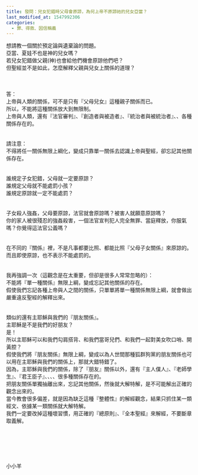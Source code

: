 ```yaml
---
title: 發問：兒女犯錯時父母會原諒，為何上帝不原諒祂的兒女亞當？
last_modified_at: 1547992306
categories:
  - 罪、得救、因信稱義
---
```


想請教一個關於預定論與遺棄論的問題。 <br>亞當、夏娃不也是神的兒女嗎？<br>若兒女犯錯做父親(神)也會給他們機會原諒他們吧？<br>但聖經並不是如此，怎麼解釋父親與兒女上關係的道理？<br><!--more--><br><br> <br>答：<br>上帝與人類的關係，可不是只有『父母兒女』這種親子關係而已。<br>所以，不能將這種關係放大到無限制。<br>上帝與人類，還有『法官審判』、『創造者與被造者』、『統治者與被統治者』、、各種關係存在的。<br><br><br>請注意：<br>不得將任一關係無限上綱化，變成只靠單一關係去認識上帝與聖經，卻忘記其他關係存在。<br><br><br>誰規定子女犯錯，父母就一定要原諒？<br>誰規定父母就不能處罰小孩？<br>誰規定原諒就一定不能處罰？<br><br> <br>子女殺人強姦，父母要原諒，法官就會原諒嗎？被害人就願意原諒嗎？<br>你的家人被很殘忍的強姦殺害，一個法官宣判犯人完全無罪、當庭釋放，你服氣嗎？你覺得這法官公義嗎？<br><br> <br>在不同的『關係』裡，不是凡事都要比照、都能比照『父母子女關係』來原諒的。<br>而且即使原諒，也不表示不能處罰的。<br> <br><br>我再強調一次（這觀念是在太重要，但卻是很多人常常忽略的）：<br>不能將『單一種關係』無限上綱，變成忘記其他關係的存在。<br>假使我們忘記各種上帝與人之間的關係，只單單將單一種關係無限上綱，就會做出嚴重違反聖經的解釋出來。<br><br><br>類似的還有主耶穌與我們的『朋友關係』。<br>主耶穌是不是我們的好朋友？<br>是！<br>所以主耶穌可以和我們勾肩搭背、和我們當哥兒們、和我們一起對美女吹口哨、開黃腔？<br>假使我們將『朋友關係』無限上綱，變成以為人世間那種狐群狗黨的朋友關係也可以用在主耶穌與我們的關係上，那就大錯特錯了。<br>因為，主耶穌與我們的關係，除了『朋友』關係以外，還有『主人僕人』、『老師學生』、『君王臣子』、、、、很多種關係存在的。<br>把朋友關係單獨抽離出來，忘記其他關係，然後就大解特解，是不可能解出正確的觀念出來的。<br>當今教會很多偏差，就是因為缺乏這種『整體性』的解經觀念，結果只抓住某一類經文、依據某一類關係就大解特解。<br>我們一定要改掉這種壞習慣，用正確的『總原則』、『全本聖經』來解經，不要斷章取義解。<br><br><br><br><br><br><br>小小羊
